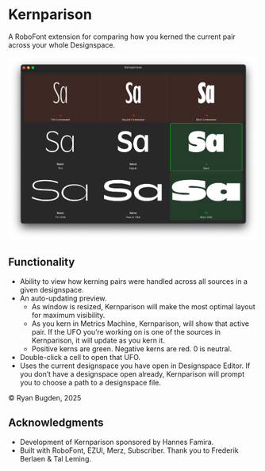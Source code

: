 # Kernparison
A RoboFont extension for comparing how you kerned the current pair across your whole Designspace.

![](source/resources/ui-main.png)

## Functionality

- Ability to view how kerning pairs were handled across all sources in a given designspace.
- An auto-updating preview.
	- As window is resized, Kernparison will make the most optimal layout for maximum visibility.
	- As you kern in Metrics Machine, Kernparison, will show that active pair. If the UFO you’re working on is one of the sources in Kernparison, it will update as you kern it.
	- Positive kerns are green. Negative kerns are red. 0 is neutral.
- Double-click a cell to open that UFO.
- Uses the current designspace you have open in Designspace Editor. If you don’t have a designspace open already, Kernparison will prompt you to choose a path to a designspace file.


© Ryan Bugden, 2025

## Acknowledgments

- Development of Kernparison sponsored by Hannes Famira.
- Built with RoboFont, EZUI, Merz, Subscriber. Thank you to Frederik Berlaen & Tal Leming.

